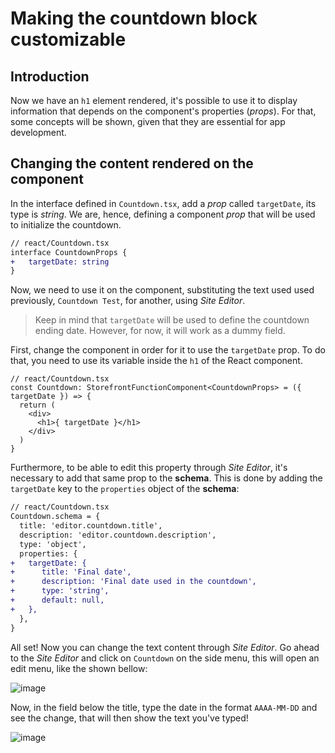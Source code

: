 # Making the countdown block customizable

## Introduction

Now we have an `h1` element rendered, it's possible to use it to display information that depends on the component's properties (*props*). For that, some concepts will be shown, given that they are essential for app development. 

## Changing the content rendered on the component

In the interface defined in `Countdown.tsx`, add a *prop* called `targetDate`, its type is *string*. We are, hence, defining a component *prop* that will be used to initialize the countdown.

```diff
// react/Countdown.tsx
interface CountdownProps {
+   targetDate: string    
}
```

Now, we need to use it on the component, substituting the text used used previously, `Countdown Test`, for another, using *Site Editor*.

>Keep in mind that `targetDate` will be used to define the countdown ending date. However, for now, it will work as a dummy field.

First, change the component in order for it to use the `targetDate` prop. To do that, you need to use its variable inside the `h1` of the React component.

```tsx
// react/Countdown.tsx
const Countdown: StorefrontFunctionComponent<CountdownProps> = ({ targetDate }) => {
  return (
    <div>
      <h1>{ targetDate }</h1>
    </div>
  ) 
}
```

Furthermore, to be able to edit this property through *Site Editor*, it's necessary to add that same prop to the **schema**. This is done by adding the `targetDate` key to the `properties` object of the **schema**:
  ```diff
  // react/Countdown.tsx
  Countdown.schema = {
    title: 'editor.countdown.title',
    description: 'editor.countdown.description',
    type: 'object',
    properties: {
  +   targetDate: {
  +      title: 'Final date',
  +      description: 'Final date used in the countdown',
  +      type: 'string',
  +      default: null,
  +   },
    },
  }
  ```

All set! Now you can change the text content through *Site Editor*. Go ahead to the *Site Editor* and click on `Countdown` on the side menu, this will open an edit menu, like the shown bellow:

![image](https://user-images.githubusercontent.com/19495917/80523072-e382f700-8963-11ea-892d-3922a99de487.png)

Now, in the field below the title, type the date in the format `AAAA-MM-DD` and see the change, that will then show the text you've typed! 

![image](https://user-images.githubusercontent.com/19495917/80523458-85a2df00-8964-11ea-9e74-f6d2c9cf5ab2.png)

